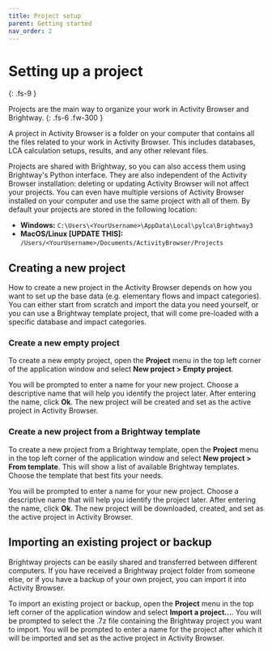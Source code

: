 ```yaml
---
title: Project setup
parent: Getting started
nav_order: 2
---
```

# Setting up a project
{: .fs-9 }

Projects are the main way to organize your work in Activity Browser and Brightway.
{: .fs-6 .fw-300 }

A project in Activity Browser is a folder on your computer that contains all the files related to your work in Activity Browser. This includes databases, LCA calculation setups, results, and any other relevant files. 

Projects are shared with Brightway, so you can also access them using Brightway's Python interface. They are also independent of the Activity Browser installation: deleting or updating Activity Browser will not affect your projects. You can even have multiple versions of Activity Browser installed on your computer and use the same project with all of them. By default your projects are stored in the following location:
- **Windows:** `C:\Users\<YourUsername>\AppData\Local\pylca\Brightway3`
- **MacOS/Linux [UPDATE THIS]:** `/Users/<YourUsername>/Documents/ActivityBrowser/Projects`

## Creating a new project
How to create a new project in the Activity Browser depends on how you want to set up the base data (e.g. elementary flows and impact categories). You can either start from scratch and import the data you need yourself, or you can use a Brightway template project, that will come pre-loaded with a specific database and impact categories.

### Create a new empty project
To create a new empty project, open the **Project** menu in the top left corner of the application window and select **New project > Empty project**.

You will be prompted to enter a name for your new project. Choose a descriptive name that will help you identify the project later. After entering the name, click **Ok**. The new project will be created and set as the active project in Activity Browser.

### Create a new project from a Brightway template
To create a new project from a Brightway template, open the **Project** menu in the top left corner of the application window and select **New project > From template**. This will show a list of available Brightway templates. Choose the template that best fits your needs.

You will be prompted to enter a name for your new project. Choose a descriptive name that will help you identify the project later. After entering the name, click **Ok**. The new project will be downloaded, created, and set as the active project in Activity Browser.

## Importing an existing project or backup
Brightway projects can be easily shared and transferred between different computers. If you have received a Brightway project folder from someone else, or if you have a backup of your own project, you can import it into Activity Browser.

To import an existing project or backup, open the **Project** menu in the top left corner of the application window and select **Import a project...**. You will be prompted to select the .7z file containing the Brightway project you want to import. You will be prompted to enter a name for the project after which it will be imported and set as the active project in Activity Browser.
